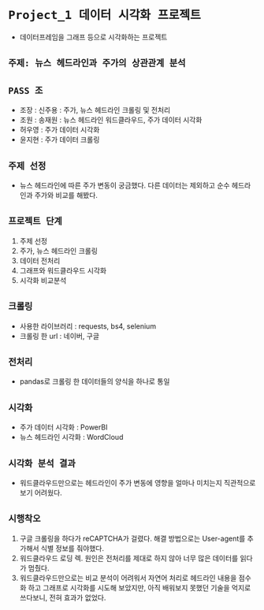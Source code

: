 # `Project_1 데이터 시각화 프로젝트`
- 데이터프레임을 그래프 등으로 시각화하는 프로젝트

## `주제: 뉴스 헤드라인과 주가의 상관관계 분석`

## `PASS 조`

- 조장 : 신주용 : 주가, 뉴스 헤드라인 크롤링 및 전처리
- 조원 : 송재원 : 뉴스 헤드라인 워드클라우드, 주가 데이터 시각화
- 허우영 : 주가 데이터 시각화
- 윤지현 : 주가 데이터 크롤링

## `주제 선정`

- 뉴스 헤드라인에 따른 주가 변동이 궁금했다. 다른 데이터는 제외하고 순수 헤드라인과 주가와 비교를 해봤다.

## `프로젝트 단계`

1. 주제 선정
2. 주가, 뉴스 헤드라인 크롤링
3. 데이터 전처리
4. 그래프와 워드클라우드 시각화
5. 시각화 비교분석

## `크롤링`

- 사용한 라이브러리 : requests, bs4, selenium
- 크롤링 한 url : 네이버, 구글

## `전처리`

- pandas로 크롤링 한 데이터들의 양식을 하나로 통일

## `시각화`

- 주가 데이터 시각화 : PowerBI
- 뉴스 헤드라인 시각화 : WordCloud

## `시각화 분석 결과`

- 워드클라우드만으로는 헤드라인이 주가 변동에 영향을 얼마나 미치는지 직관적으로 보기 어려웠다.

## `시행착오`

1. 구글 크롤링을 하다가 reCAPTCHA가 걸렸다. 해결 방법으로는 User-agent를 추가해서 식별 정보를 줘야했다.
2. 워드클라우드 로딩 렉. 원인은 전처리를 제대로 하지 않아 너무 많은 데이터를 읽다가 멈췄다.
3. 워드클라우드만으로는 비교 분석이 어려워서 자연어 처리로 헤드라인 내용을 점수화 하고 그래프로 시각화를 시도해 보았지만, 아직 배워보지 못했던 기술을 억지로 쓰다보니, 전혀 효과가 없었다.
